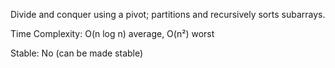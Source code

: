 Divide and conquer using a pivot; partitions and recursively sorts subarrays.

Time Complexity: O(n log n) average, O(n²) worst

Stable: No (can be made stable)
